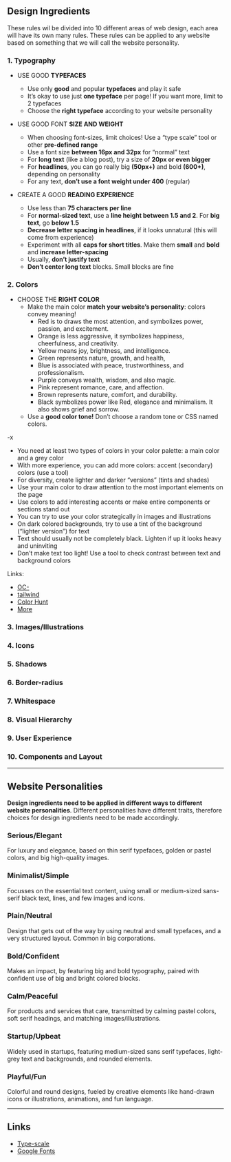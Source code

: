 ## Design Ingredients

These rules wil be divided into 10 different areas of web design, each area will have its own many rules. These rules can be applied to any website based on something that we will call the website personality.

### 1. Typography

- USE GOOD **TYPEFACES**

  - Use only **good** and popular **typefaces** and play it safe
  - It’s okay to use just **one typeface** per page! If you want more, limit to 2 typefaces
  - Choose the **right typeface** according to your website personality

- USE GOOD FONT **SIZE AND WEIGHT**

  - When choosing font-sizes, limit choices! Use a “type scale” tool or other **pre-defined range**
  - Use a font size **between 16px and 32px** for “normal” text
  - For **long text** (like a blog post), try a size of **20px or even bigger**
  - For **headlines**, you can go really big **(50px+)** and bold **(600+)**, depending on personality
  - For any text, **don’t use a font weight under 400** (regular)

- CREATE A GOOD **READING EXPERIENCE**

  - Use less than **75 characters per line**
  - For **normal-sized text**, use a **line height between 1.5 and 2**. For **big text**, go **below 1.5**
  - **Decrease letter spacing in headlines**, if it looks unnatural (this will come from experience)
  - Experiment with all **caps for short titles**. Make them **small** and **bold** and **increase letter-spacing**
  - Usually, **don’t justify text**
  - **Don’t center long text** blocks. Small blocks are fine

### 2. Colors

- CHOOSE THE **RIGHT COLOR**
  - Make the main color **match your website’s personality**: colors convey meaning!
    - Red is to draws the most attention, and symbolizes power, passion, and excitement.
    - Orange is less aggressive, it symbolizes happiness, cheerfulness, and creativity.
    - Yellow means joy, brightness, and intelligence.
    - Green represents nature, growth, and health,
    - Blue is associated with peace, trustworthiness, and professionalism.
    - Purple conveys wealth, wisdom, and also magic.
    - Pink represent romance, care, and affection.
    - Brown represents nature, comfort, and durability.
    - Black symbolizes power like Red, elegance and minimalism. It also shows grief and sorrow.
  - Use a **good color tone!** Don’t choose a random tone or CSS named colors.

-x

- You need at least two types of colors in your color palette: a main color and a grey color
- With more experience, you can add more colors: accent (secondary) colors (use a tool)
- For diversity, create lighter and darker “versions” (tints and shades)
- Use your main color to draw attention to the most important elements on the page
- Use colors to add interesting accents or make entire components or sections stand out
- You can try to use your color strategically in images and illustrations
- On dark colored backgrounds, try to use a tint of the background (“lighter version”) for text
- Text should usually not be completely black. Lighten if up it looks heavy and uninviting
- Don’t make text too light! Use a tool to check contrast between text and background colors

Links:

- [OC-](https://yeun.github.io/open-color/)
- [tailwind](https://tailwindcss.com/docs/customizing-colors)
- [Color Hunt](https://www.colorhunt.co/)
- [More](https://codingheroes.io/resources/)

### 3. Images/Illustrations

### 4. Icons

### 5. Shadows

### 6. Border-radius

### 7. Whitespace

### 8. Visual Hierarchy

### 9. User Experience

### 10. Components and Layout

---

## Website Personalities

**Design ingredients need to be applied in different ways to different website personalities**. Different personalities have different traits, therefore choices for design ingredients need to be made accordingly.

### Serious/Elegant

For luxury and elegance, based on thin serif typefaces, golden or pastel colors, and big high-quality images.

### Minimalist/Simple

Focusses on the essential text content, using small or medium-sized sans-serif black text, lines, and few images and icons.

### Plain/Neutral

Design that gets out of the way by using neutral and small typefaces, and a very structured layout. Common in big corporations.

### Bold/Confident

Makes an impact, by featuring big and bold typography, paired with confident use of big and bright colored blocks.

### Calm/Peaceful

For products and services that care, transmitted by calming pastel colors, soft serif headings, and matching images/illustrations.

### Startup/Upbeat

Widely used in startups, featuring medium-sized sans serif typefaces, light-grey text and backgrounds, and rounded elements.

### Playful/Fun

Colorful and round designs, fueled by creative elements like hand-drawn icons or illustrations, animations, and fun language.

---

## Links

- [Type-scale](https://typescale.com/)
- [Google Fonts](https://fonts.google.com/)
